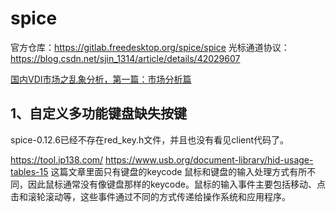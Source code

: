 # spice
官方仓库：https://gitlab.freedesktop.org/spice/spice
光标通道协议：
https://blog.csdn.net/sjin_1314/article/details/42029607

[国内VDI市场之乱象分析，第一篇：市场分析篇](https://blog.csdn.net/weixin_33982670/article/details/92509613?utm_medium=distribute.pc_relevant.none-task-blog-BlogCommendFromMachineLearnPai2-1.channel_param&depth_1-utm_source=distribute.pc_relevant.none-task-blog-BlogCommendFromMachineLearnPai2-1.channel_param)

## 1、自定义多功能键盘缺失按键
spice-0.12.6已经不存在red_key.h文件，并且也没有看见client代码了。

https://tool.ip138.com/
https://www.usb.org/document-library/hid-usage-tables-15  这篇文章里面只有键盘的keycode
鼠标和键盘的输入处理方式有所不同，因此鼠标通常没有像键盘那样的keycode。鼠标的输入事件主要包括移动、点击和滚轮滚动等，这些事件通过不同的方式传递给操作系统和应用程序。

